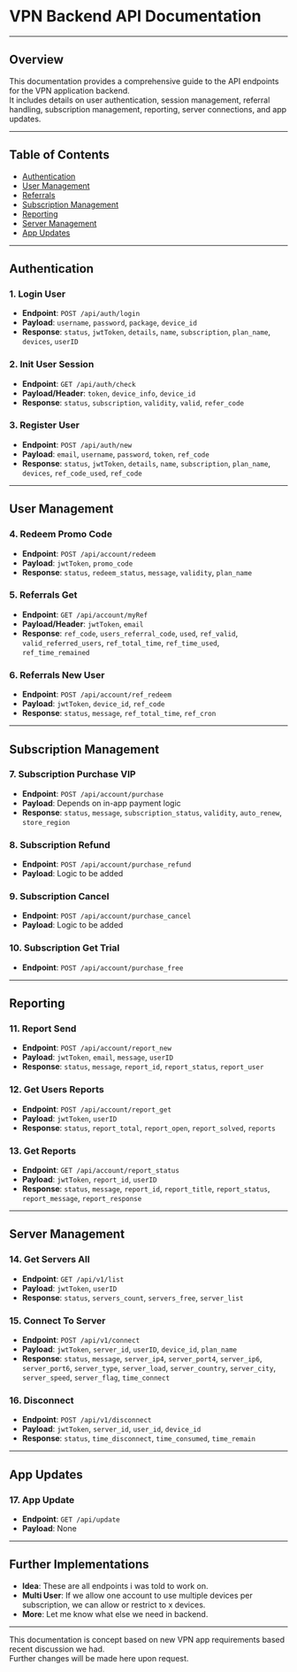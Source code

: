 # VPN Backend API Documentation

---

## Overview
This documentation provides a comprehensive guide to the API endpoints for the VPN application backend. \
It includes details on user authentication, session management, referral handling, subscription management, reporting, server connections, and app updates.

---

## Table of Contents
- [Authentication](#authentication)
- [User Management](#user-management)
- [Referrals](#referrals)
- [Subscription Management](#subscription-management)
- [Reporting](#reporting)
- [Server Management](#server-management)
- [App Updates](#app-updates)

---

## Authentication
### 1. Login User
- **Endpoint**: `POST /api/auth/login`
- **Payload**: `username`, `password`, `package`, `device_id`
- **Response**: `status`, `jwtToken`, `details`, `name`, `subscription`, `plan_name`, `devices`, `userID`

### 2. Init User Session
- **Endpoint**: `GET /api/auth/check`
- **Payload/Header**: `token`, `device_info`, `device_id`
- **Response**: `status`, `subscription`, `validity`, `valid`, `refer_code`

### 3. Register User
- **Endpoint**: `POST /api/auth/new`
- **Payload**: `email`, `username`, `password`, `token`, `ref_code`
- **Response**: `status`, `jwtToken`, `details`, `name`, `subscription`, `plan_name`, `devices`, `ref_code_used`, `ref_code`

---

## User Management
### 4. Redeem Promo Code
- **Endpoint**: `POST /api/account/redeem`
- **Payload**: `jwtToken`, `promo_code`
- **Response**: `status`, `redeem_status`, `message`, `validity`, `plan_name`

### 5. Referrals Get
- **Endpoint**: `GET /api/account/myRef`
- **Payload/Header**: `jwtToken`, `email`
- **Response**: `ref_code`, `users_referral_code`, `used`, `ref_valid`, `valid_referred_users`, `ref_total_time`, `ref_time_used`, `ref_time_remained`

### 6. Referrals New User
- **Endpoint**: `POST /api/account/ref_redeem`
- **Payload**: `jwtToken`, `device_id`, `ref_code`
- **Response**: `status`, `message`, `ref_total_time`, `ref_cron`

---

## Subscription Management
### 7. Subscription Purchase VIP
- **Endpoint**: `POST /api/account/purchase`
- **Payload**: Depends on in-app payment logic
- **Response**: `status`, `message`, `subscription_status`, `validity`, `auto_renew`, `store_region`

### 8. Subscription Refund
- **Endpoint**: `POST /api/account/purchase_refund`
- **Payload**: Logic to be added

### 9. Subscription Cancel
- **Endpoint**: `POST /api/account/purchase_cancel`
- **Payload**: Logic to be added

### 10. Subscription Get Trial
- **Endpoint**: `POST /api/account/purchase_free`

---

## Reporting
### 11. Report Send
- **Endpoint**: `POST /api/account/report_new`
- **Payload**: `jwtToken`, `email`, `message`, `userID`
- **Response**: `status`, `message`, `report_id`, `report_status`, `report_user`

### 12. Get Users Reports
- **Endpoint**: `POST /api/account/report_get`
- **Payload**: `jwtToken`, `userID`
- **Response**: `status`, `report_total`, `report_open`, `report_solved`, `reports`

### 13. Get Reports
- **Endpoint**: `GET /api/account/report_status`
- **Payload**: `jwtToken`, `report_id`, `userID`
- **Response**: `status`, `message`, `report_id`, `report_title`, `report_status`, `report_message`, `report_response`

---

## Server Management
### 14. Get Servers All
- **Endpoint**: `GET /api/v1/list`
- **Payload**: `jwtToken`, `userID`
- **Response**: `status`, `servers_count`, `servers_free`, `server_list`

### 15. Connect To Server
- **Endpoint**: `POST /api/v1/connect`
- **Payload**: `jwtToken`, `server_id`, `userID`, `device_id`, `plan_name`
- **Response**: `status`, `message`, `server_ip4`, `server_port4`, `server_ip6`, `server_port6`, `server_type`, `server_load`, `server_country`, `server_city`, `server_speed`, `server_flag`, `time_connect`

### 16. Disconnect
- **Endpoint**: `POST /api/v1/disconnect`
- **Payload**: `jwtToken`, `server_id`, `user_id`, `device_id`
- **Response**: `status`, `time_disconnect`, `time_consumed`, `time_remain`

---

## App Updates
### 17. App Update
- **Endpoint**: `GET /api/update`
- **Payload**: None

---

## Further Implementations
- **Idea**: These are all endpoints i was told to work on.
- **Multi User**: If we allow one account to use multiple devices per subscription, we can allow or restrict to x devices.
- **More**: Let me know what else we need in backend.

---

This documentation is concept based on new VPN app requirements based recent discussion we had. \
Further changes will be made here upon request.

